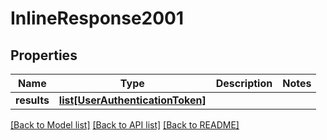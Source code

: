 # InlineResponse2001

## Properties
Name | Type | Description | Notes
------------ | ------------- | ------------- | -------------
**results** | [**list[UserAuthenticationToken]**](UserAuthenticationToken.md) |  | 

[[Back to Model list]](../README.md#documentation-for-models) [[Back to API list]](../README.md#documentation-for-api-endpoints) [[Back to README]](../README.md)


